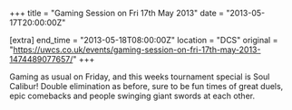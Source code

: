 +++
title = "Gaming Session on Fri 17th May 2013"
date = "2013-05-17T20:00:00Z"

[extra]
end_time = "2013-05-18T08:00:00Z"
location = "DCS"
original = "https://uwcs.co.uk/events/gaming-session-on-fri-17th-may-2013-1474489077657/"
+++

Gaming as usual on Friday, and this weeks tournament special is Soul Calibur\! Double elimination as before, sure to be fun times of great duels, epic comebacks and people swinging giant swords at each other.

